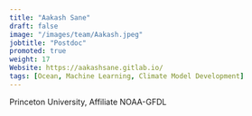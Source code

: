 ```yaml
---
title: "Aakash Sane"
draft: false
image: "/images/team/Aakash.jpeg"
jobtitle: "Postdoc"
promoted: true
weight: 17
Website: https://aakashsane.gitlab.io/
tags: [Ocean, Machine Learning, Climate Model Development]
---
```


Princeton University, Affiliate NOAA-GFDL 
